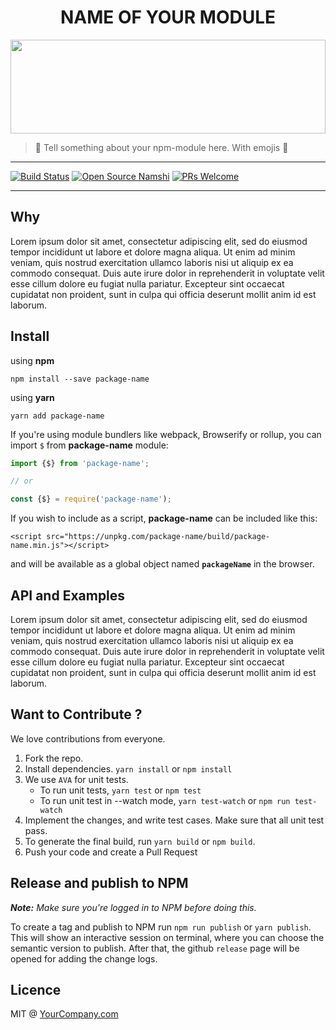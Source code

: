 <h1 width="100%"  align="middle">NAME OF YOUR MODULE</h1>

<!-- Replace with your own logo -->
<img src="https://cdn.rawgit.com/namshi/dollar-dom/master/dollar-symbol.svg" height="150" width="100%" align="middle"/>

> 👬 Tell something about your npm-module here. With emojis  🙌

<hr>

<!-- change these -->

[![Build Status](https://travis-ci.org/namshi/dollar-dom.svg?branch=master)](https://travis-ci.org/namshi/dollar-dom)
[![Open Source Namshi](https://img.shields.io/badge/open--source-Namshi-blue.svg)](https://github.com/namshi)
[![PRs Welcome](https://img.shields.io/badge/PRs-welcome-brightgreen.svg?style=flat-square)](http://makeapullrequest.com)

<hr>

## Why

Lorem ipsum dolor sit amet, consectetur adipiscing elit, sed do eiusmod tempor incididunt ut labore et dolore magna aliqua. Ut enim ad minim veniam, quis nostrud exercitation ullamco laboris nisi ut aliquip ex ea commodo consequat. Duis aute irure dolor in reprehenderit in voluptate velit esse cillum dolore eu fugiat nulla pariatur. Excepteur sint occaecat cupidatat non proident, sunt in culpa qui officia deserunt mollit anim id est laborum.

## Install

using **npm**

    npm install --save package-name

using **yarn**

    yarn add package-name

If you're using module bundlers like webpack, Browserify or rollup, you can import `$` from **package-name** module:

```js
import {$} from 'package-name';

// or

const {$} = require('package-name');
```

If you wish to include as a script, **package-name** can be included like this:

    <script src="https://unpkg.com/package-name/build/package-name.min.js"></script>

and will be available as a global object named **`packageName`** in the browser.

## API and Examples

Lorem ipsum dolor sit amet, consectetur adipiscing elit, sed do eiusmod tempor incididunt ut labore et dolore magna aliqua. Ut enim ad minim veniam, quis nostrud exercitation ullamco laboris nisi ut aliquip ex ea commodo consequat. Duis aute irure dolor in reprehenderit in voluptate velit esse cillum dolore eu fugiat nulla pariatur. Excepteur sint occaecat cupidatat non proident, sunt in culpa qui officia deserunt mollit anim id est laborum.

## Want to Contribute ?

We love contributions from everyone. 
  1. Fork the repo.
  2. Install dependencies. `yarn install` or `npm install`
  3. We use `AVA` for unit tests. 
      - To run unit tests, `yarn test` or `npm test`
      - To run unit test in --watch mode, `yarn test-watch` or `npm run test-watch`
  4. Implement the changes, and write test cases. Make sure that all unit test pass.
  5. To generate the final build, run `yarn build` or `npm build`.
  6. Push your code and create a Pull Request
      
## Release and publish to NPM

*__Note:__ Make sure you're logged in to NPM before doing this.*

To create a tag and publish to NPM run `npm run publish` or `yarn publish`. This will show an interactive session on terminal, where you can choose the semantic version to publish. After that, the github `release` page will be opened for adding the change logs.

## Licence

MIT @ [YourCompany.com](www.yourcompany.com)
